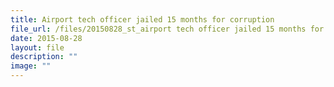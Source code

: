 ```yaml
---
title: Airport tech officer jailed 15 months for corruption
file_url: /files/20150828_st_airport tech officer jailed 15 months for corruption.pdf
date: 2015-08-28
layout: file
description: ""
image: ""
---
```

